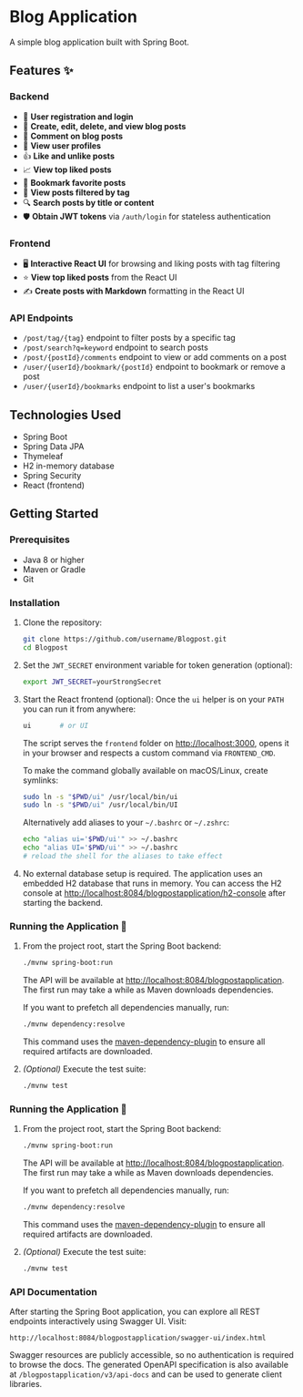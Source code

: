 # Blog Application

A simple blog application built with Spring Boot.

## Features ✨

### Backend
- 🔐 **User registration and login**
- 📝 **Create, edit, delete, and view blog posts**
- 💬 **Comment on blog posts**
- 👤 **View user profiles**
- 👍 **Like and unlike posts**
- 📈 **View top liked posts**
- 📌 **Bookmark favorite posts**
- 🔖 **View posts filtered by tag**
- 🔍 **Search posts by title or content**
- 🛡️ **Obtain JWT tokens** via `/auth/login` for stateless authentication

### Frontend
- 🖥️ **Interactive React UI** for browsing and liking posts with tag filtering
- ⭐ **View top liked posts** from the React UI
- ✍️ **Create posts with Markdown** formatting in the React UI

### API Endpoints
- `/post/tag/{tag}` endpoint to filter posts by a specific tag
- `/post/search?q=keyword` endpoint to search posts
- `/post/{postId}/comments` endpoint to view or add comments on a post
- `/user/{userId}/bookmark/{postId}` endpoint to bookmark or remove a post
- `/user/{userId}/bookmarks` endpoint to list a user's bookmarks

## Technologies Used

- Spring Boot
- Spring Data JPA
- Thymeleaf
- H2 in-memory database
- Spring Security
- React (frontend)

## Getting Started

### Prerequisites

- Java 8 or higher
- Maven or Gradle
- Git

### Installation

1. Clone the repository:
   ```sh
   git clone https://github.com/username/Blogpost.git
   cd Blogpost
   ```

2. Set the `JWT_SECRET` environment variable for token generation (optional):
   ```sh
   export JWT_SECRET=yourStrongSecret
   ```

3. Start the React frontend (optional):
   Once the `ui` helper is on your `PATH` you can run it from anywhere:
   ```sh
   ui       # or UI
   ```
   The script serves the `frontend` folder on [http://localhost:3000](http://localhost:3000),
   opens it in your browser and respects a custom command via `FRONTEND_CMD`.

   To make the command globally available on macOS/Linux, create symlinks:
   ```sh
   sudo ln -s "$PWD/ui" /usr/local/bin/ui
   sudo ln -s "$PWD/ui" /usr/local/bin/UI
   ```
   Alternatively add aliases to your `~/.bashrc` or `~/.zshrc`:
   ```sh
   echo "alias ui='$PWD/ui'" >> ~/.bashrc
   echo "alias UI='$PWD/ui'" >> ~/.bashrc
   # reload the shell for the aliases to take effect
   ```

4. No external database setup is required. The application uses an embedded
   H2 database that runs in memory. You can access the H2 console at
   [http://localhost:8084/blogpostapplication/h2-console](http://localhost:8084/blogpostapplication/h2-console)
   after starting the backend.

### Running the Application 🚀

1. From the project root, start the Spring Boot backend:
   ```sh
   ./mvnw spring-boot:run
   ```
   The API will be available at [http://localhost:8084/blogpostapplication](http://localhost:8084/blogpostapplication).
   The first run may take a while as Maven downloads dependencies.

   If you want to prefetch all dependencies manually, run:
   ```sh
   ./mvnw dependency:resolve
   ```
   This command uses the [maven-dependency-plugin](https://mvnrepository.com/artifact/org.apache.maven.plugins/maven-dependency-plugin) to ensure all required artifacts are downloaded.

2. *(Optional)* Execute the test suite:
   ```sh
   ./mvnw test
   ```

### Running the Application 🚀

1. From the project root, start the Spring Boot backend:
   ```sh
   ./mvnw spring-boot:run
   ```
   The API will be available at [http://localhost:8084/blogpostapplication](http://localhost:8084/blogpostapplication).
   The first run may take a while as Maven downloads dependencies.

   If you want to prefetch all dependencies manually, run:
   ```sh
   ./mvnw dependency:resolve
   ```
   This command uses the [maven-dependency-plugin](https://mvnrepository.com/artifact/org.apache.maven.plugins/maven-dependency-plugin) to ensure all required artifacts are downloaded.

2. *(Optional)* Execute the test suite:
   ```sh
   ./mvnw test
   ```


### API Documentation

After starting the Spring Boot application, you can explore all REST endpoints interactively using Swagger UI. Visit:

```
http://localhost:8084/blogpostapplication/swagger-ui/index.html
```

Swagger resources are publicly accessible, so no authentication is required to browse the docs. The generated OpenAPI specification is also available at `/blogpostapplication/v3/api-docs` and can be used to generate client libraries.



